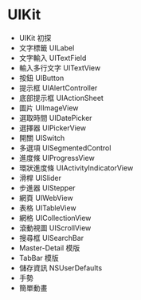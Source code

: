 # UIKit

- UIKit 初探
- 文字標籤 UILabel
- 文字輸入 UITextField
- 輸入多行文字 UITextView
- 按鈕 UIButton
- 提示框 UIAlertController
- 底部提示框 UIActionSheet
- 圖片 UIImageView
- 選取時間 UIDatePicker
- 選擇器 UIPickerView
- 開關 UISwitch
- 多選項 UISegmentedControl
- 進度條 UIProgressView
- 環狀進度條 UIActivityIndicatorView
- 滑桿 UISlider
- 步進器 UIStepper
- 網頁 UIWebView
- 表格 UITableView
- 網格 UICollectionView
- 滾動視圖 UIScrollView
- 搜尋框 UISearchBar
- Master-Detail 模版
- TabBar 模版
- 儲存資訊 NSUserDefaults
- 手勢
- 簡單動畫

